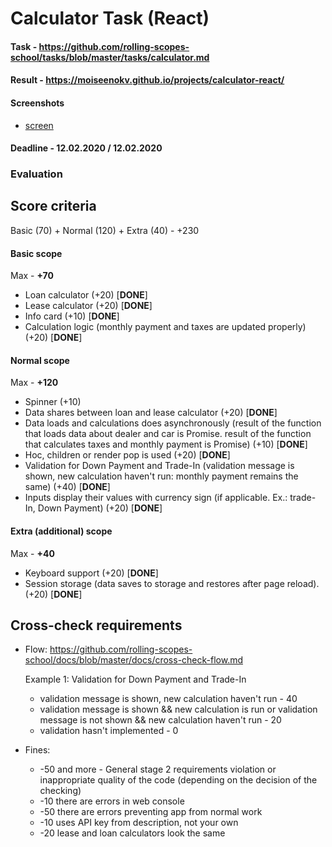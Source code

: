 # Calculator Task (React)

#### Task - https://github.com/rolling-scopes-school/tasks/blob/master/tasks/calculator.md
#### Result - https://moiseenokv.github.io/projects/calculator-react/

#### Screenshots

- [screen](https://prnt.sc/r1fxer)


#### Deadline - 12.02.2020 / 12.02.2020

### Evaluation

## Score criteria

Basic (70) + Normal (120) + Extra (40) - +230

#### Basic scope
Max - **+70**

 - Loan calculator (+20) [**DONE**]
 - Lease calculator (+20) [**DONE**]
 - Info card (+10) [**DONE**]
 - Calculation logic (monthly payment and taxes are updated properly) (+20) [**DONE**]

#### Normal scope
Max - **+120**

 - Spinner (+10)
 - Data shares between loan and lease calculator (+20) [**DONE**]
 - Data loads and calculations does asynchronously (result of the function that loads data about dealer and car is Promise. result of the function that calculates taxes and monthly payment is Promise) (+10) [**DONE**]
 - Hoc, children or render pop is used (+20) [**DONE**]
 - Validation for Down Payment and Trade-In (validation message is shown, new calculation haven't run: monthly payment remains the same) (+40) [**DONE**]
 - Inputs display their values with currency sign (if applicable. Ex.: trade-In, Down Payment) (+20) [**DONE**]

#### Extra (additional) scope
Max - **+40**

 - Keyboard support (+20) [**DONE**]
 - Session storage (data saves to storage and restores after page reload). (+20) [**DONE**]

## Cross-check requirements
 - Flow: https://github.com/rolling-scopes-school/docs/blob/master/docs/cross-check-flow.md
 
    Example 1: Validation for Down Payment and Trade-In
      - validation message is shown, new calculation haven't run - 40
      - validation message is shown && new calculation is run or validation message is not shown && new calculation haven't run - 20
      - validation hasn't implemented - 0
  
  
 - Fines:
    - -50 and more - General stage 2 requirements violation or inappropriate quality of the code (depending on the decision of the checking)
    - -10 there are errors in web console
    - -50 there are errors preventing app from normal work
    - -10 uses API key from description, not your own
    - -20 lease and loan calculators look the same
